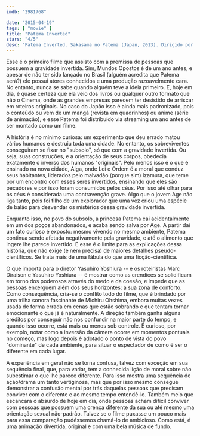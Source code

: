 ```yaml
---
imdb: "2981768"

date: "2015-04-19"
tags: [ "movie" ]
title: "Patema Inverted"
stars: "4/5"
desc: "Patema Inverted. Sakasama no Patema (Japan, 2013). Dirigido por Yasuhiro Yoshiura. Escrito por Marc Diraison, Yasuhiro Yoshiura. Com Yukiyo Fujii, Nobuhiko Okamoto, Shintarô Oohata, Shinya Fukumatsu, Masayuki Katô, Hiroki Yasumoto, Maaya Uchida, Takaya Hashi, Hideyuki Umezu."
---
```

Esse é o primeiro filme que assisto com a premissa de pessoas que possuem a gravidade invertida. Sim, Mundos Opostos é de um ano antes, e apesar de não ter sido lançado no Brasil (alguém acredita que Patema será?) ele possui atores conhecidos e uma produção razoavelmente cara. No entanto, nunca se sabe quando alguém teve a ideia primeiro. E, hoje em dia, é quase certeza que ela veio dos livros ou qualquer outro formato que não o Cinema, onde as grandes empresas parecem ter desistido de arriscar em roteiros originais. No caso do Japão isso é ainda mais padronizado, pois o conteúdo ou vem de um mangá (revista em quadrinhos) ou anime (série de animação), e esse Patema foi distribuído via streaming um ano antes de ser montado como um filme.

A história é no mínimo curiosa: um experimento que deu errado matou vários humanos e destruiu toda uma cidade. No entanto, os sobreviventes conseguiram se fixar no "subsolo", só que com a gravidade invertida. Ou seja, suas construções, e a orientação de seus corpos, obedecia exatamente o inverso dos humanos "originais". Pelo menos isso é o que é ensinado na nova cidade, Aiga, onde Lei e Ordem é a moral que conduz seus habitantes, liderados pelo malvadão (porque sim) Izamura, que teme por um encontro com esses seres invertidos, ensinando que eles são pecadores e por isso foram consumidos pelos céus. Por isso até olhar para os céus é considerada uma contravenção grave. Algo que o jovem Age não liga tanto, pois foi filho de um explorador que uma vez criou uma espécie de balão para desvendar os mistérios dessa gravidade invertida.

Enquanto isso, no povo do subsolo, a princesa Patema cai acidentalmente em um dos poços abandonados, e acaba sendo salva por Age. A partir daí um fato curioso é exposto: mesmo vivendo no mesmo ambiente, Patema continua sendo afetada negativamente pela gravidade, e até o alimento que ingere lhe parece invertido. E esse é o limite para as explicações dessa história, que não exige (e nem precisa) de maiores detalhes pseudo-científicos. Se trata mais de uma fábula do que uma ficção-científica.

O que importa para o diretor Yasuhiro Yoshiura -- e os roteiristas Marc Diraison e Yasuhiro Yoshiura -- é mostrar como as crendices se solidificam em torno dos poderosos através do medo e da coesão, e impede que as pessoas enxerguem além dos seus horizontes: a sua zona de conforto. Como consequência, cria-se o conflito todo do filme, que é brindado por uma trilha sonora fascinante de Michiru Ohshima, embora muitas vezes usada de forma errada em cenas que estão sobrando e que tentam tornar emocionante o que já é naturalmente. A direção também ganha alguns créditos por conseguir não nos confundir na maior parte do tempo, e quando isso ocorre, está mais ou menos sob controle. É curioso, por exemplo, notar como a inversão da câmera ocorre em momentos pontuais no começo, mas logo depois é adotado o ponto de vista do povo "dominante" de cada ambiente, para situar o espectador de como é ser o diferente em cada lugar.

A experiência em geral não se torna confusa, talvez com exceção em sua sequência final, que, para variar, tem a conhecida lição de moral sobre não subestimar o que lhe parece diferente. Para isso mostra uma sequência de ação/drama um tanto vertiginosa, mas que por isso mesmo consegue demonstrar a confusão mental por trás daquelas pessoas que precisam conviver com o diferente e ao mesmo tempo entendê-lo. Também meio que escancara o absurdo de hoje em dia, onde pessoas acham difícil conviver com pessoas que possuem uma crença diferente da sua ou até mesmo uma orientação sexual não-padrão. Talvez se o filme puxasse um pouco mais para essa comparação pudéssemos chamá-lo de ambicioso. Como está, é uma animação divertida, original e com uma bela música de fundo.
